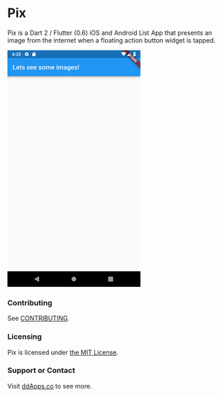 # Pix
Pix is a Dart 2 / Flutter (0.6) iOS and Android List App that presents an image from the internet when a floating action button widget is tapped.

![](art/screenshot/pix-02.png?raw=true)

### Contributing
See [CONTRIBUTING](CONTRIBUTING.md).

### Licensing
Pix is licensed under [the MIT License](LICENSE).

### Support or Contact
Visit [ddApps.co](http://ddapps.co) to see more.